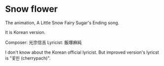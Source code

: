 # Snow flower

The animation, A Little Snow Fairy Sugar's Ending song.

It is Korean version.

Composer: 光宗信吉
Lyricist: 飯塚麻純

I don't know about the Korean official lyricist.
But improved version's lyricst is "꽃핀 (cherrypach)".

